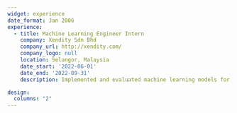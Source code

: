 ```yaml
---
widget: experience
date_format: Jan 2006
experience:
  - title: Machine Learning Engineer Intern
    company: Xendity Sdn Bhd
    company_url: http://xendity.com/
    company_logo: null
    location: Selangor, Malaysia
    date_start: '2022-06-01'
    date_end: '2022-09-31'
    description: Implemented and evaluated machine learning models for face detection and face recognition based on e-KYC documents.

design:
  columns: "2"
---
```

